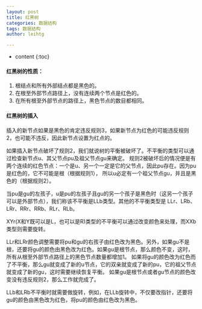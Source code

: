 ```yaml
---
layout: post
title: 红黑树
categories: 数据结构
tags: 数据结构
author: leihtg

---
```


* content
{:toc}

#### **红黑树的性质**：  

1. 根结点和所有外部结点都是黑色的。
2. 在根至外部节点路径上，没有连续两个节点是红色的。
3. 在所有根至外部节点的路径上，黑色节点的数目都相同。

#### **红黑树的插入**

插入的新节点如果是黑色的肯定违反规则3，如果新节点为红色的可能违反规则2，也可能不违反，因此新节点设置为红点的。

如果插入新节点破坏了规则2，我们就说树的平衡被破坏了。不平衡的类型可以通过检查新节点u、其父节点pu及祖父节点gu来确定。
规则2被破坏后的情况便是有两个连续的红色节点：一个是u、另一个一定是它的父节点，因此pu存在。因为pu是红色的，它不可能是根（根据规则1），
所以u必定有一个祖父节点gu，并且是黑色的（根据规则2）。

当pu是gu的左孩子，u是pu的左孩子且gu的另一个孩子是黑色时（这另一个孩子可以是外部节点），我们称该不平衡是LLb类型。其他的不平衡类型是
LLr、LRb、LRr、RRr、RRb、RLr、RLb。

XYr(X和Y既可以是L，也可以是R)类型的不平衡可以通过改变颜色来处理，而XXb类型则需要旋转。

LLr和LRr颜色调整需要将pu和gu的右孩子由红色改为黑色。另外，如果gu不是根，还要将gu的颜色由黑色改为红色。如果gu是根节点，那么颜色不变，这时，
所有从根至外部节点路径上的黑色节点数量都增加1。
如果将gu的颜色改为红色而了不平衡，那么gu就变成了新的u节点，它的双亲就变成了新的pu，它的祖父节点就变成了新的gu，这时需要继续恢复平衡。
如果gu是根节点或者gu节点的颜色改变没有违反规则2，那么工作就完成了。

LLb和LRb不平衡时就需要做旋转，例如，在LLb旋转中，不仅要改指针，还要将gu的颜色由黑色改为红色，将pu的颜色由红色改为黑色。

